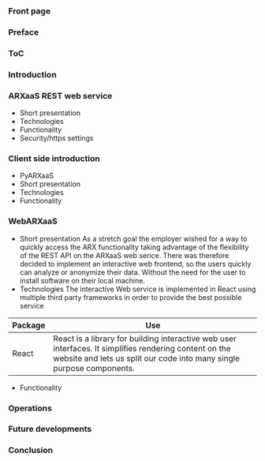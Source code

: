 ### Front page

### Preface

### ToC

### Introduction

### ARXaaS REST web service
- Short presentation
- Technologies
- Functionality
- Security/https settings

### Client side introduction
- PyARXaaS
- Short presentation
- Technologies
- Functionality

### WebARXaaS
- Short presentation
As a stretch goal the employer wished for a way to quickly access the ARX functionality taking advantage of the flexibility of the REST API on the ARXaaS web serice. There was therefore decided to implement an interactive web frontend, so the users quickly can analyze or anonymize their data. Without the need for the user to install software on their local machine.
- Technologies
The interactive Web service is implemented in React using multiple third party frameworks in order to provide the best possible service

| Package     | Use                                                                                                                   |
| ----------  | -----                                                                                                                 |
| React       | React is a library for building interactive web user interfaces. It simplifies rendering content on the website and lets us split our code into many single purpose components.                                                                                  | BootStrap 4 | Open source toolkit for making flexible interfaces adaptable for a wide range of screen sizes including mobile phones. And gives the website a professional looking color scheme.                                                                            |

- Functionality

### Operations

### Future developments

### Conclusion
